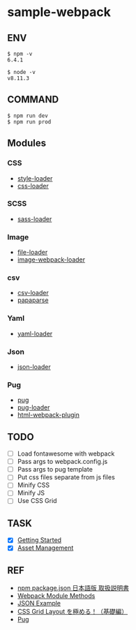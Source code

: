 # sample-webpack

## ENV
```
$ npm -v
6.4.1

$ node -v
v8.11.3
```

## COMMAND
```
$ npm run dev
$ npm run prod
```

## Modules

### CSS
* [style-loader](https://www.npmjs.com/package/style-loader)
* [css-loader](https://www.npmjs.com/package/css-loader)

### SCSS
* [sass-loader](https://github.com/webpack-contrib/sass-loader)

### Image
* [file-loader](https://www.npmjs.com/package/file-loader)
* [image-webpack-loader](https://www.npmjs.com/package/image-webpack-loader)

### csv
* [csv-loader](https://www.npmjs.com/package/csv-loader)
* [papaparse](https://www.npmjs.com/package/papaparse)

### Yaml
* [yaml-loader](https://www.npmjs.com/package/yaml-loader)

### Json
* [json-loader](https://www.npmjs.com/package/json-loader)

### Pug
* [pug](https://www.npmjs.com/package/pug)
* [pug-loader](https://www.npmjs.com/package/pug-loader)
* [html-webpack-plugin](https://www.npmjs.com/package/html-webpack-plugin)

## TODO
* [ ] Load fontawesome with webpack
* [ ] Pass args to webpack.config.js
* [ ] Pass args to pug template
* [ ] Put css files separate from js files
* [ ] Minify CSS
* [ ] Minify JS
* [ ] Use CSS Grid

## TASK
* [x] [Getting Started](https://webpack.js.org/guides/getting-started/)
* [x] [Asset Management](https://webpack.js.org/guides/asset-management/)

## REF
* [npm package.json 日本語版 取扱説明書](http://liberty-technology.biz/PublicItems/npm/package.json.html)
* [Webpack Module Methods](https://webpack.js.org/api/module-methods/)
* [JSON Example](https://json.org/example.html)
* [CSS Grid Layout を極める！（基礎編）](https://qiita.com/kura07/items/e633b35e33e43240d363)
* [Pug](https://pugjs.org/api/getting-started.html)

